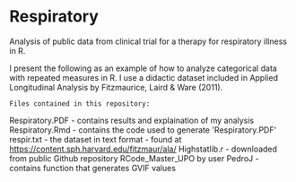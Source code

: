 # Respiratory
Analysis of public data from clinical trial for a therapy for respiratory illness in R.

I present the following as an example of how to analyze categorical data with repeated measures in R. I use a didactic dataset included in Applied Longitudinal Analysis by Fitzmaurice, Laird & Ware (2011).

	Files contained in this repository:
Respiratory.PDF - contains results and explaination of my analysis
Respiratory.Rmd - contains the code used to generate 'Respiratory.PDF'
respir.txt - the dataset in text format - found at https://content.sph.harvard.edu/fitzmaur/ala/
Highstatlib.r - downloaded from public Github repository RCode_Master_UPO by user PedroJ - contains function that generates GVIF values
